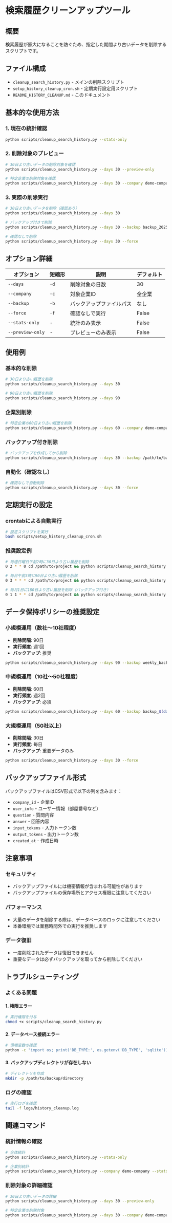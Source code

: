 # 検索履歴クリーンアップツール

## 概要

検索履歴が膨大になることを防ぐため、指定した期間より古いデータを削除するスクリプトです。

## ファイル構成

- `cleanup_search_history.py` - メインの削除スクリプト
- `setup_history_cleanup_cron.sh` - 定期実行設定用スクリプト
- `README_HISTORY_CLEANUP.md` - このドキュメント

## 基本的な使用方法

### 1. 現在の統計確認

```bash
python scripts/cleanup_search_history.py --stats-only
```

### 2. 削除対象のプレビュー

```bash
# 30日より古いデータの削除対象を確認
python scripts/cleanup_search_history.py --days 30 --preview-only

# 特定企業の削除対象を確認
python scripts/cleanup_search_history.py --days 30 --company demo-company --preview-only
```

### 3. 実際の削除実行

```bash
# 30日より古いデータを削除（確認あり）
python scripts/cleanup_search_history.py --days 30

# バックアップ付きで削除
python scripts/cleanup_search_history.py --days 30 --backup backup_20250813.csv

# 確認なしで削除
python scripts/cleanup_search_history.py --days 30 --force
```

## オプション詳細

| オプション | 短縮形 | 説明 | デフォルト |
|-----------|--------|------|------------|
| `--days` | `-d` | 削除対象の日数 | 30 |
| `--company` | `-c` | 対象企業ID | 全企業 |
| `--backup` | `-b` | バックアップファイルパス | なし |
| `--force` | `-f` | 確認なしで実行 | False |
| `--stats-only` | - | 統計のみ表示 | False |
| `--preview-only` | - | プレビューのみ表示 | False |

## 使用例

### 基本的な削除

```bash
# 30日より古い履歴を削除
python scripts/cleanup_search_history.py --days 30

# 90日より古い履歴を削除
python scripts/cleanup_search_history.py --days 90
```

### 企業別削除

```bash
# 特定企業の60日より古い履歴を削除
python scripts/cleanup_search_history.py --days 60 --company demo-company
```

### バックアップ付き削除

```bash
# バックアップを作成してから削除
python scripts/cleanup_search_history.py --days 30 --backup /path/to/backup_20250813.csv
```

### 自動化（確認なし）

```bash
# 確認なしで自動削除
python scripts/cleanup_search_history.py --days 30 --force
```

## 定期実行の設定

### crontabによる自動実行

```bash
# 設定スクリプトを実行
bash scripts/setup_history_cleanup_cron.sh
```

### 推奨設定例

```bash
# 毎週日曜日午前2時に30日より古い履歴を削除
0 2 * * 0 cd /path/to/project && python scripts/cleanup_search_history.py --days 30 --force

# 毎日午前3時に90日より古い履歴を削除
0 3 * * * cd /path/to/project && python scripts/cleanup_search_history.py --days 90 --force

# 毎月1日に180日より古い履歴を削除（バックアップ付き）
0 1 1 * * cd /path/to/project && python scripts/cleanup_search_history.py --days 180 --backup /backup/history_$(date +%Y%m).csv --force
```

## データ保持ポリシーの推奨設定

### 小規模運用（数社〜10社程度）
- **削除間隔**: 90日
- **実行頻度**: 週1回
- **バックアップ**: 推奨

```bash
python scripts/cleanup_search_history.py --days 90 --backup weekly_backup.csv --force
```

### 中規模運用（10社〜50社程度）
- **削除間隔**: 60日
- **実行頻度**: 週2回
- **バックアップ**: 必須

```bash
python scripts/cleanup_search_history.py --days 60 --backup backup_$(date +%Y%m%d).csv --force
```

### 大規模運用（50社以上）
- **削除間隔**: 30日
- **実行頻度**: 毎日
- **バックアップ**: 重要データのみ

```bash
python scripts/cleanup_search_history.py --days 30 --force
```

## バックアップファイル形式

バックアップファイルはCSV形式で以下の列を含みます：

- `company_id` - 企業ID
- `user_info` - ユーザー情報（部屋番号など）
- `question` - 質問内容
- `answer` - 回答内容
- `input_tokens` - 入力トークン数
- `output_tokens` - 出力トークン数
- `created_at` - 作成日時

## 注意事項

### セキュリティ
- バックアップファイルには機密情報が含まれる可能性があります
- バックアップファイルの保存場所とアクセス権限に注意してください

### パフォーマンス
- 大量のデータを削除する際は、データベースのロックに注意してください
- 本番環境では業務時間外での実行を推奨します

### データ復旧
- 一度削除されたデータは復旧できません
- 重要なデータは必ずバックアップを取ってから削除してください

## トラブルシューティング

### よくある問題

#### 1. 権限エラー
```bash
# 実行権限を付与
chmod +x scripts/cleanup_search_history.py
```

#### 2. データベース接続エラー
```bash
# 環境変数の確認
python -c "import os; print('DB_TYPE:', os.getenv('DB_TYPE', 'sqlite'))"
```

#### 3. バックアップディレクトリが存在しない
```bash
# ディレクトリを作成
mkdir -p /path/to/backup/directory
```

### ログの確認

```bash
# 実行ログを確認
tail -f logs/history_cleanup.log
```

## 関連コマンド

### 統計情報の確認
```bash
# 全体統計
python scripts/cleanup_search_history.py --stats-only

# 企業別統計
python scripts/cleanup_search_history.py --company demo-company --stats-only
```

### 削除対象の詳細確認
```bash
# 30日より古いデータの詳細
python scripts/cleanup_search_history.py --days 30 --preview-only

# 特定企業の削除対象
python scripts/cleanup_search_history.py --days 30 --company demo-company --preview-only
```